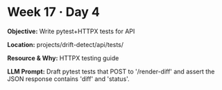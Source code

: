 # Week 17 · Day 4

**Objective:** Write pytest+HTTPX tests for API

**Location:** projects/drift-detect/api/tests/

**Resource & Why:** HTTPX testing guide

**LLM Prompt:** Draft pytest tests that POST to '/render-diff' and assert the JSON response contains 'diff' and 'status'.
